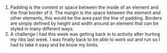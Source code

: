 1. Padding is the content or space between the inside of an element and the final border of it. The margin is the space between the element and other elements, this would be the area past the line of padding. Borders are simply defined by height and width around an element that can be styled in many different ways.
2. A challenge I had this week was getting back in to activity after hurting my ribs last week. I was finally back to be able to work out and run so I had to take it easy and be know my limits. 
